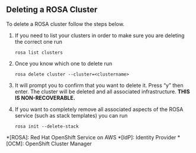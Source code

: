 ## Deleting a ROSA Cluster

To delete a ROSA cluster follow the steps below.

1. If you need to list your clusters in order to make sure you are deleting the correct one run

	`rosa list clusters`

2. Once you know which one to delete run

	`rosa delete cluster --cluster=<clustername>`

3. It will prompt you to confirm that you want to delete it. Press “y” then enter. The cluster will be deleted and all associated infrastructure. **THIS IS NON-RECOVERABLE.**
4. If you want to completely remove all associated aspects of the ROSA service (such as stack templates) you can run 

	`rosa init --delete-stack`


*[ROSA]: Red Hat OpenShift Service on AWS
*[IdP]: Identity Provider
*[OCM]: OpenShift Cluster Manager